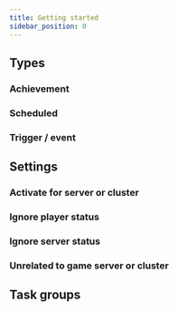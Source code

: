 ```yaml
---
title: Getting started
sidebar_position: 0
---
```



## Types

### Achievement

### Scheduled

### Trigger / event

## Settings

### Activate for server or cluster

### Ignore player status

### Ignore server status

### Unrelated to game server or cluster


## Task groups